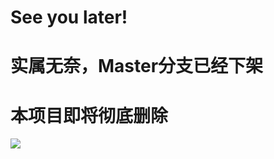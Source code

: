 # See you later!

# 实属无奈，Master分支已经下架

# 本项目即将彻底删除

![](https://github.com/huanghyw/jd_seckill/blob/main/WX20210105-222530%402x.png)
